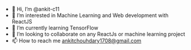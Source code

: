 - 👋 Hi, I’m @ankit-c11
- 👀 I’m interested in Machine Learning and Web development with ReactJS
- 🌱 I’m currently learning TensorFlow
- 💞️ I’m looking to collaborate on any ReactJs or machine learning project
- 📫 How to reach me ankitchouhdary1708@gmail.com

<!---
ankit-c11/ankit-c11 is a ✨ special ✨ repository because its `README.md` (this file) appears on your GitHub profile.
You can click the Preview link to take a look at your changes.
--->
